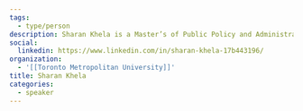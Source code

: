 ```yaml
---
tags:
  - type/person
description: Sharan Khela is a Master’s of Public Policy and Administration student at Ryerson University. She is currently working as a Policy and Research Assistant with Ryerson Leadership Lab, and as a Research Coordinator for a local non-profit called Laadliyan. In the past, she has worked as an Advisory Committee Member for the Youth Secretariat’s State of Youth report, and as a Research Associate for an Equity, Diversity, Inclusion, and Anti-Racism consultant.
social:
  linkedin: https://www.linkedin.com/in/sharan-khela-17b443196/
organization:
  - '[[Toronto Metropolitan University]]'
title: Sharan Khela
categories:
  - speaker
---
```


